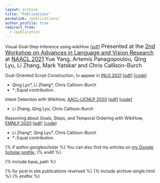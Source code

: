 ```yaml
---
layout: archive
title: "Publications"
permalink: /publications/
author_profile: true
redirect_from:
  - /publication
---
```




Visual Goal-Step Inference using wikiHow \[[pdf](https://arxiv.org/abs/2104.05845)\]
<font size="4">Presented at the [2nd Workshop on Advances in Language and Vision Research](https://alvr-workshop.github.io/) at [NAACL 2021](https://2021.naacl.org/)</font>
<font size="4">Yue Yang, Artemis Panagopoulou, Qing Lyu, Li Zhang, Mark Yatskar and Chris Callison-Burch</font>

Goal-Oriented Script Construction, to appear in [INLG 2021](https://inlg2021.github.io/) \[[pdf](https://arxiv.org/abs/2107.13189)\] \[[code](https://github.com/zharry29/wikihow-intent)\]
* Qing Lyu\*, Li Zhang\*, Chris Callison-Burch
* \*: Equal contribution.

Intent Detection with WikiHow, [AACL-IJCNLP 2020](http://www.aacl2020.org/) \[[pdf](https://www.aclweb.org/anthology/2020.aacl-main.35)\] \[[code](https://github.com/zharry29/wikihow-intent)\]
* Li Zhang, Qing Lyu, Chris Callison-Burch

Reasoning about Goals, Steps, and Temporal Ordering with WikiHow, [EMNLP 2020](https://2020.emnlp.org/) \[[pdf](https://aclanthology.org/2020.emnlp-main.374)\] \[[code](https://github.com/zharry29/wikihow-goal-step)\]
* Li Zhang\*, Qing Lyu\*, Chris Callison-Burch
* \*: Equal contribution.

{% if author.googlescholar %}
  You can also find my articles on <u><a href="{{author.googlescholar}}">my Google Scholar profile</a>.</u>
{% endif %}

{% include base_path %}

{% for post in site.publications reversed %}
  {% include archive-single.html %}
{% endfor %}
